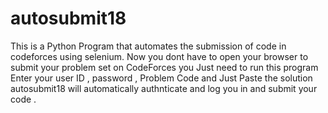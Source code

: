 # autosubmit18
This is a Python Program that automates the submission of code in codeforces using selenium.
Now you dont have to open your browser to submit your problem set on CodeForces you Just need to run this program Enter your user ID , password , Problem Code and Just Paste the solution autosubmit18 will automatically authnticate and log you in and submit your code .
